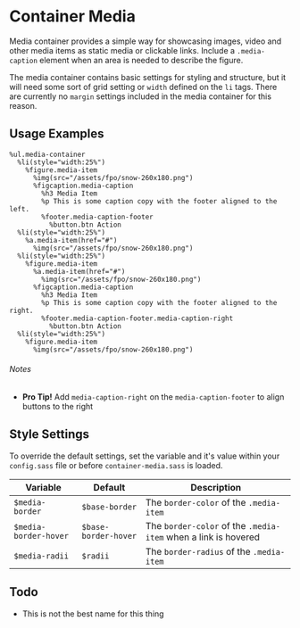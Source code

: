 
# Container Media

Media container provides a simple way for showcasing images, video
and other media items as static media or clickable links. Include
a `.media-caption` element when an area is needed to describe the figure.

The media container contains basic settings for styling and structure,
but it will need some sort of grid setting or `width` defined on the `li`
tags. There are currently no `margin` settings included in the media
container for this reason.

## Usage Examples

<!--~ markup/container-media.html.haml -->
```haml
%ul.media-container
  %li(style="width:25%")
    %figure.media-item
      %img(src="/assets/fpo/snow-260x180.png")
      %figcaption.media-caption
        %h3 Media Item
        %p This is some caption copy with the footer aligned to the left.
        %footer.media-caption-footer
          %button.btn Action
  %li(style="width:25%")
    %a.media-item(href="#")
      %img(src="/assets/fpo/snow-260x180.png")
  %li(style="width:25%")
    %figure.media-item
      %a.media-item(href="#")
        %img(src="/assets/fpo/snow-260x180.png")
      %figcaption.media-caption
        %h3 Media Item
        %p This is some caption copy with the footer aligned to the right.
        %footer.media-caption-footer.media-caption-right
          %button.btn Action
  %li(style="width:25%")
    %figure.media-item
      %img(src="/assets/fpo/snow-260x180.png")
```
<!-- end -->

###### Notes
- **Pro Tip!** Add `media-caption-right` on the `media-caption-footer`
  to align buttons to the right

## Style Settings
To override the default settings, set the variable and it's value
within your `config.sass` file or before `container-media.sass` is loaded.

Variable              | Default              | Description
--------------------- | -------------------- | -------------------------------------------
`$media-border`       | `$base-border`       | The `border-color` of the `.media-item`
`$media-border-hover` | `$base-border-hover` | The `border-color` of the `.media-item` when a link is hovered
`$media-radii`        | `$radii`             | The `border-radius` of the `.media-item`

## Todo
- This is not the best name for this thing

